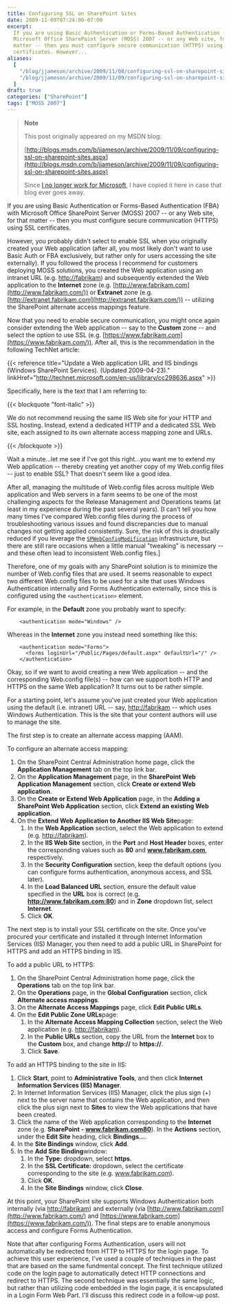 ```yaml
---
title: Configuring SSL on SharePoint Sites
date: 2009-11-09T07:24:00-07:00
excerpt:
  If you are using Basic Authentication or Forms-Based Authentication (FBA) with
  Microsoft Office SharePoint Server (MOSS) 2007 -- or any Web site, for that
  matter -- then you must configure secure communication (HTTPS) using SSL
  certificates. However...
aliases:
  [
    "/blog/jjameson/archive/2009/11/08/configuring-ssl-on-sharepoint-sites.aspx",
    "/blog/jjameson/archive/2009/11/09/configuring-ssl-on-sharepoint-sites.aspx",
  ]
draft: true
categories: ["SharePoint"]
tags: ["MOSS 2007"]
---
```


> **Note**
>
> This post originally appeared on my MSDN blog:
>
> [http://blogs.msdn.com/b/jjameson/archive/2009/11/09/configuring-ssl-on-sharepoint-sites.aspx](http://blogs.msdn.com/b/jjameson/archive/2009/11/09/configuring-ssl-on-sharepoint-sites.aspx)
>
> Since
> [I no longer work for Microsoft](/blog/jjameson/2011/09/02/last-day-with-microsoft),
> I have copied it here in case that blog ever goes away.

If you are using Basic Authentication or Forms-Based Authentication (FBA) with
Microsoft Office SharePoint Server (MOSS) 2007 -- or any Web site, for that
matter -- then you must configure secure communication (HTTPS) using SSL
certificates.

However, you probably didn't select to enable SSL when you originally created
your Web application (after all, you most likely don't want to use Basic Auth or
FBA exclusively, but rather only for users accessing the site externally). If
you followed the process I recommend for customers deploying MOSS solutions, you
created the Web application using an intranet URL (e.g.
[http://fabrikam](http://fabrikam/)) and subsequently extended the Web
application to the **Internet** zone (e.g.
[http://www.fabrikam.com](http://www.fabrikam.com/)) or **Extranet** zone (e.g.
[http://extranet.fabrikam.com](http://extranet.fabrikam.com/)) -- utilizing the
SharePoint alternate access mappings feature.

Now that you need to enable secure communication, you might once again consider
extending the Web application -- say to the **Custom** zone -- and select the
option to use SSL (e.g. [https://www.fabrikam.com](https://www.fabrikam.com/)).
After all, this is the recommendation in the following TechNet article:

{{< reference
title="Update a Web application URL and IIS bindings (Windows SharePoint Services). (Updated 2009-04-23)."
linkHref="http://technet.microsoft.com/en-us/library/cc298636.aspx" >}}

Specifically, here is the text that I am referring to:

{{< blockquote "font-italic" >}}

We do not recommend reusing the same IIS Web site for your HTTP and SSL hosting.
Instead, extend a dedicated HTTP and a dedicated SSL Web site, each assigned to
its own alternate access mapping zone and URLs.

{{< /blockquote >}}

Wait a minute...let me see if I've got this right...you want me to extend my Web
application -- thereby creating yet another copy of my Web.config files -- just
to enable SSL? That doesn't seem like a good idea.

After all, managing the multitude of Web.config files across multiple Web
application and Web servers in a farm seems to be one of the most challenging
aspects for the Release Management and Operations teams (at least in my
experience during the past several years).
[I can't tell you how many times I've compared Web.config files during the process of troubleshooting various issues and found discrepancies due to manual changes not getting applied consistently. Sure, the risk of this is drastically reduced if you leverage the [`SPWebConfigModification`](http://msdn.microsoft.com/en-us/library/microsoft.sharepoint.administration.spwebconfigmodification.aspx)
infrastructure, but there are still rare occasions when a little manual
"tweaking" is necessary -- and these often lead to inconsistent Web.config
files.]

Therefore, one of my goals with any SharePoint solution is to minimize the
number of Web.config files that are used. It seems reasonable to expect two
different Web.config files to be used for a site that uses Windows
Authentication internally and Forms Authentication externally, since this is
configured using the `<authentication>` element.

For example, in the **Default** zone you probably want to specify:

```
    <authentication mode="Windows" />
```

Whereas in the **Internet** zone you instead need something like this:

```
    <authentication mode="Forms">
      <forms loginUrl="/Public/Pages/default.aspx" defaultUrl="/" />
    </authentication>
```

Okay, so if we want to avoid creating a new Web application -- and the
corresponding Web.config file(s) -- how can we support both HTTP and HTTPS on
the same Web application? It turns out to be rather simple.

For a starting point, let's assume you've just created your Web application
using the default (i.e. intranet) URL -- say,
[http://fabrikam](http://fabrikam/) -- which uses Windows Authentication. This
is the site that your content authors will use to manage the site.

The first step is to create an alternate access mapping (AAM).

To configure an alternate access mapping:

1. On the SharePoint Central Administration home page, click the **Application
   Management** tab on the top link bar.
2. On the **Application Management** page, in the **SharePoint Web Application
   Management** section, click **Create or extend Web application**.
3. On the **Create or Extend Web Application** page, in the **Adding a
   SharePoint Web Application** section, click **Extend an existing Web
   application**.
4. On the **Extend Web Application to Another IIS Web Site**page:
   1. In the **Web Application** section, select the Web application to extend
      (e.g. [http://fabrikam](http://fabrikam/)).
   2. In the **IIS Web Site** section, in the **Port** and **Host Header**
      boxes, enter the corresponding values such as **80** and
      **www.fabrikam.com**, respectively.
   3. In the **Security Configuration** section, keep the default options (you
      can configure forms authentication, anonymous access, and SSL later).
   4. In the **Load Balanced URL** section, ensure the default value specified
      in the **URL** box is correct (e.g. **http://www.fabrikam.com:80**) and in
      **Zone** dropdown list, select **Internet**.
   5. Click **OK**.

The next step is to install your SSL certificate on the site. Once you've
procured your certificate and installed it through Internet Information Services
(IIS) Manager, you then need to add a public URL in SharePoint for HTTPS and add
an HTTPS binding in IIS.

To add a public URL to HTTPS:

1. On the SharePoint Central Administration home page, click the **Operations**
   tab on the top link bar.
2. On the **Operations** page, in the **Global Configuration** section, click
   **Alternate access mappings**.
3. On the **Alternate Access Mappings** page, click **Edit Public URLs**.
4. On the **Edit Public Zone URLs**page:
   1. In the **Alternate Access Mapping Collection** section, select the Web
      application (e.g. [http://fabrikam](http://fabrikam/)).
   2. In the **Public URLs** section, copy the URL from the **Internet** box to
      the **Custom** box, and change **http://** to **https://**.
   3. Click **Save**.

To add an HTTPS binding to the site in IIS:

1. Click **Start**, point to **Administrative Tools**, and then click **Internet
   Information Services (IIS) Manager**.
2. In Internet Information Services (IIS) Manager, click the plus sign (+) next
   to the server name that contains the Web application, and then click the plus
   sign next to **Sites** to view the Web applications that have been created.
3. Click the name of the Web application corresponding to the **Internet** zone
   (e.g. **SharePoint - www.fabrikam.com80**). In the **Actions** section, under
   the **Edit Site** heading, click **Bindings...**.
4. In the **Site Bindings** window, click **Add**.
5. In the **Add Site Binding**window:
   1. In the **Type:** dropdown, select **https**.
   2. In the **SSL Certificate:** dropdown, select the certificate corresponding
      to the site (e.g. www.fabrikam.com).
   3. Click **OK**.
   4. In the **Site Bindings** window, click **Close**.

At this point, your SharePoint site supports Windows Authentication both
internally (via [http://fabrikam](http://fabrikam/)) and externally (via
[http://www.fabrikam.com](http://www.fabrikam.com/) and
[https://www.fabrikam.com](https://www.fabrikam.com/)). The final steps are to
enable anonymous access and configure Forms Authentication.

Note that after configuring Forms Authentication, users will not automatically
be redirected from HTTP to HTTPS for the login page. To achieve this user
experience, I've used a couple of techniques in the past that are based on the
same fundmental concept. The first technique utilized code on the login page to
automatically detect HTTP connections and redirect to HTTPS. The second
technique was essentially the same logic, but rather than utilizing code
embedded in the login page, it is encapsulated in a Login Form Web Part. I'll
discuss this redirect code in a follow-up post.
